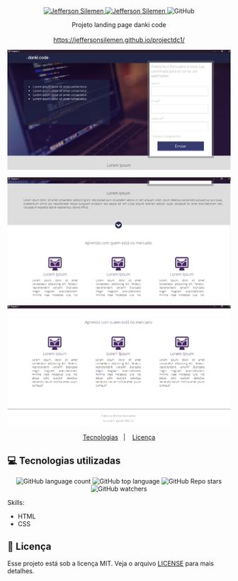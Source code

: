 <p align="center">	
  <a href="https://www.linkedin.com/in/jeffersonsilemen/">
    <img alt="Jefferson Silemen" src="https://img.shields.io/badge/-Jefferson Silemen-purple?style=flat&logo=Linkedin&logoColor=black" />
  </a>

  <a href="mailto:jeffersonvieiratec@gmail.com">
    <img alt="Jefferson Silemen" src="https://img.shields.io/badge/-jeffersonvieiratec@gmail.com-purple?style=flat-square&logo=Gmail&logoColor=black" />
  </a>

  <img alt="GitHub" src="https://img.shields.io/github/license/JeffersonSilemen/projectdc1?color=purple">
</p>

<div align="center">
   Projeto landing page danki code
</div>
<br>

<div align="center">
   <a href="https://jeffersonsilemen.github.io/projectdc1/">https://jeffersonsilemen.github.io/projectdc1/</a>
</div>



<p align="center">
   <img src="result1.PNG" width="1000px"
 </p>
 <p align="center">
   <img src="result2.PNG" width="1000px"
 </p>
 <p align="center">
   <img src="result3.PNG" width="1000px"
 </p>

<p align="center">
  <a href="#computer-tecnologias-utilizadas">Tecnologias</a>&nbsp;&nbsp;&nbsp;|&nbsp;&nbsp;&nbsp;
  <a href="#closed_book-licença">Licença</a>
</p>



## :computer: Tecnologias utilizadas

<p align="center">
  <img alt="GitHub language count" src="https://img.shields.io/github/languages/count/JeffersonSilemen/projectdc1">
  <img alt="GitHub top language" src="https://img.shields.io/github/languages/top/JeffersonSilemen/projectdc1">
  <img alt="GitHub Repo stars" src="https://img.shields.io/github/stars/JeffersonSilemen/projectdc1?style=social">
  <img alt="GitHub watchers" src="https://img.shields.io/github/watchers/JeffersonSilemen/projectdc1?style=social">
</p>

Skills:

- HTML
- CSS

## :closed_book: Licença

Esse projeto está sob a licença MIT. Veja o arquivo [LICENSE](https://github.com/JeffersonSilemen/projectdc1/blob/main/LICENSE) para mais detalhes.
